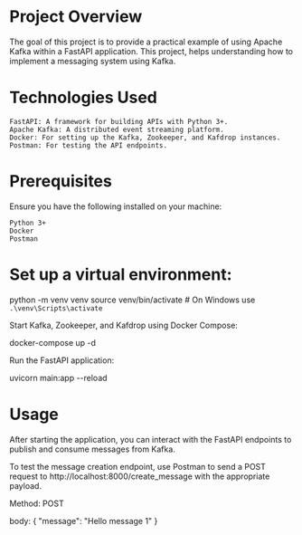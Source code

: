# Project Overview

The goal of this project is to provide a practical example of using Apache Kafka within a FastAPI application. This project, helps understanding how to implement a messaging system using Kafka.
# Technologies Used

    FastAPI: A framework for building APIs with Python 3+.
    Apache Kafka: A distributed event streaming platform.
    Docker: For setting up the Kafka, Zookeeper, and Kafdrop instances.
    Postman: For testing the API endpoints.

# Prerequisites

Ensure you have the following installed on your machine:

    Python 3+
    Docker
    Postman

# Set up a virtual environment:

python -m venv venv
source venv/bin/activate  # On Windows use `.\venv\Scripts\activate`

Start Kafka, Zookeeper, and Kafdrop using Docker Compose:

docker-compose up -d

Run the FastAPI application:

uvicorn main:app --reload

# Usage

After starting the application, you can interact with the FastAPI endpoints to publish and consume messages from Kafka.

To test the message creation endpoint, use Postman to send a POST request to http://localhost:8000/create_message with the appropriate payload.

Method: POST

body: 
{
  "message": "Hello message 1"
}

